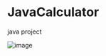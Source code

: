 # JavaCalculator

java project

![image](https://github.com/kamawui/calculator-swing/assets/92736102/72e1218b-9a79-462e-b909-815aa3d52a6e)

